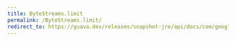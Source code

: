 ```yaml
---
title: ByteStreams.limit
permalink: /ByteStreams.limit/
redirect_to: https://guava.dev/releases/snapshot-jre/api/docs/com/google/common/io/ByteStreams.html#limit-java.io.InputStream-long-
---
```

